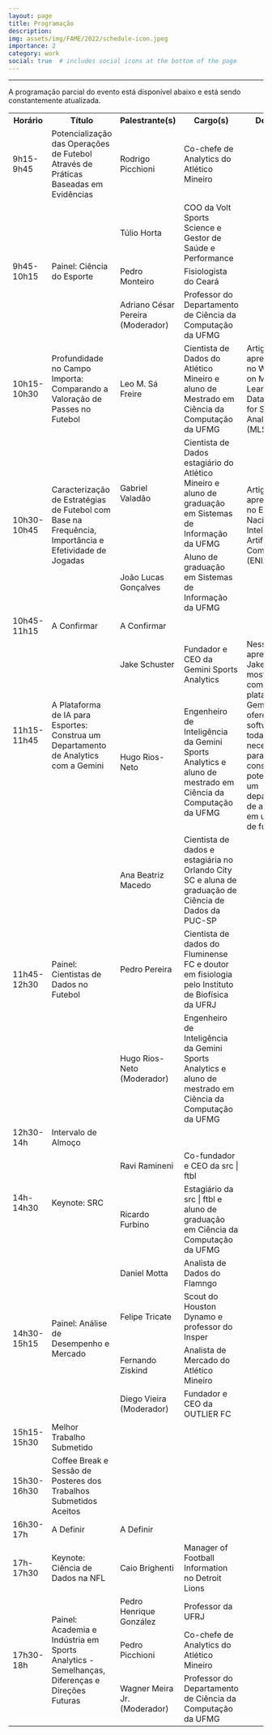 ```yaml
---
layout: page
title: Programação
description: 
img: assets/img/FAME/2022/schedule-icon.jpeg
importance: 2
category: work
social: true  # includes social icons at the bottom of the page
---
```

<hr>
A programação parcial do evento está disponível abaixo e está sendo constantemente atualizada.
<table>
    <tr>
        <th>Horário</th>
        <th>Título</th>
        <th>Palestrante(s)</th>
        <th>Cargo(s)</th>
        <th>Descrição</th>
    </tr>
    <!-- 9h15-9h45 -->
    <tr>
        <td rowspan="1">9h15-9h45</td>
        <td rowspan="1">Potencialização das Operações de Futebol Através de Práticas Baseadas em Evidências</td>
        <td>Rodrigo Picchioni</td>
        <td>Co-chefe de Analytics do Atlético Mineiro</td>
        <td rowspan="1"></td>
    </tr>
    <!-- 9h45-10h15 -->
    <tr>
        <td rowspan="3">9h45-10h15</td>
        <td rowspan="3">Painel: Ciência do Esporte</td>
        <td>Túlio Horta</td>
        <td>COO da Volt Sports Science e Gestor de Saúde e Performance</td>
        <td rowspan="3"></td>
    </tr>
    <tr>
        <td>Pedro Monteiro</td>
        <td>Fisiologista do Ceará</td>
    </tr>
    <tr>
        <td>Adriano César Pereira (Moderador)</td>
        <td>Professor do Departamento de Ciência da Computação da UFMG</td>
    </tr>
    <!-- 10h15-10h30 -->
    <tr>
        <td rowspan="1">10h15-10h30</td>
        <td rowspan="1">Profundidade no Campo Importa: Comparando a Valoração de Passes no Futebol</td>
        <td>Leo M. Sá Freire</td>
        <td>Cientista de Dados do Atlético Mineiro e aluno de Mestrado em Ciência da Computação da UFMG</td>
        <td rowspan="1">Artigo aceito e apresentado no Workshop on Machine Learning and Data Mining for Sports Analytics (MLSA) 2023.</td>
    </tr>
    <tr>
        <td rowspan="2">10h30-10h45</td>
        <td rowspan="2">Caracterização de Estratégias de Futebol com Base na Frequência, Importância e Efetividade de Jogadas</td>
        <td>Gabriel Valadão</td>
        <td>Cientista de Dados estagiário do Atlético Mineiro e aluno de graduação em Sistemas de Informação da UFMG</td>
        <td rowspan="2">Artigo aceito e apresentado no Encontro Nacional de Inteligência Artificial e Computacional (ENIAC) 2023.</td>
    </tr>
    <tr>
        <td>João Lucas Gonçalves</td>
        <td>Aluno de graduação em Sistemas de Informação da UFMG</td>
    </tr>
    <!-- 10h45-11h15 -->
    <tr>
    <td rowspan="1">10h45-11h15</td>
    <td rowspan="1">A Confirmar</td>
    <td>A Confirmar</td>
    <td></td>
    <td> </td>
    </tr>
    <tr>
        <td rowspan="2">11h15-11h45</td>
        <td rowspan="2">A Plataforma de IA para Esportes: Construa um Departamento de Analytics com a Gemini</td>
        <td>Jake Schuster</td>
        <td>Fundador e CEO da Gemini Sports Analytics</td>
        <td rowspan="2">Nessa apresentação, Jake e Hugo mostrarão como a plataforma da Gemini oferece software para todas etapas necessárias para um construir e potencializar um departamento de analytics em um clube de futebol.</td>
    </tr>
    <tr>
        <td>Hugo Rios-Neto</td>
        <td>Engenheiro de Inteligência da Gemini Sports Analytics e aluno de mestrado em Ciência da Computação da UFMG</td>
    </tr>
    <!-- 11h45-12h30 -->
    <tr>
        <td rowspan="3">11h45-12h30</td>
        <td rowspan="3">Painel: Cientistas de Dados no Futebol</td>
        <td>Ana Beatriz Macedo</td>
        <td>Cientista de dados e estagiária no Orlando City SC e aluna de graduação de Ciência de Dados da PUC-SP</td>
        <td rowspan="3"></td>
    </tr>
    <tr>
        <td>Pedro Pereira</td>
        <td>Cientista de dados do Fluminense FC e doutor em fisiologia pelo Instituto de Biofísica da UFRJ</td>
    </tr>
    <tr>
        <td>Hugo Rios-Neto (Moderador)</td>
        <td>Engenheiro de Inteligência da Gemini Sports Analytics e aluno de mestrado em Ciência da Computação da UFMG</td>
    </tr>
    <!-- 12h30-14h -->
    <tr>
        <td rowspan="1">12h30-14h</td>
        <td rowspan="1">Intervalo de Almoço</td>
        <td></td>
        <td></td>
        <td></td>
    </tr>
    <!-- 14h-14h30 -->
    <tr>
        <td rowspan="2">14h-14h30</td>
        <td rowspan="2">Keynote: SRC</td>
        <td>Ravi Ramineni</td>
        <td>Co-fundador e CEO da src | ftbl</td>
        <td rowspan="2"></td>
    </tr>
    <tr>
        <td>Ricardo Furbino</td>
        <td>Estagiário da src | ftbl e aluno de graduação em Ciência da Computação da UFMG</td>
    </tr>
    <!-- 14h30-15h15 -->
    <tr>
        <td rowspan="4">14h30-15h15</td>
        <td rowspan="4">Painel: Análise de Desempenho e Mercado</td>
        <td>Daniel Motta</td>
        <td>Analista de Dados do Flamngo</td>
        <td rowspan="4"></td>
    </tr>
    <tr>
        <td>Felipe Tricate</td>
        <td>Scout do Houston Dynamo e professor do Insper</td>
    </tr>
    <tr>
        <td>Fernando Ziskind</td>
        <td>Analista de Mercado do Atlético Mineiro</td>
    </tr>
    <tr>
        <td>Diego Vieira (Moderador)</td>
        <td>Fundador e CEO da OUTLIER FC</td>
    <tr>
    <td rowspan="1">15h15-15h30</td>
    <td rowspan="1">Melhor Trabalho Submetido</td>
    <td></td>
    <td></td>
    <td></td>
    </tr>
 <!-- 15h30-16h30 -->
    <tr>
        <td rowspan="1">15h30-16h30</td>
        <td rowspan="1">Coffee Break e Sessão de Posteres dos Trabalhos Submetidos Aceitos</td>
        <td></td>
        <td></td>
        <td></td>
    </tr>
    <!-- 16h30-17h -->
    <tr>
        <td rowspan="1">16h30-17h</td>
        <td rowspan="1">A Definir</td>
        <td>A Definir</td>
        <td></td>
        <td></td>
    </tr>
    <!-- 17h-17h30 -->
    <tr>
        <td rowspan="1">17h-17h30</td>
        <td rowspan="1">Keynote: Ciência de Dados na NFL</td>
        <td>Caio Brighenti</td>
        <td>Manager of Football Information no Detroit Lions</td>
        <td></td>
    </tr>
    <!-- 17h30-18h -->
    <tr>
        <td rowspan="3">17h30-18h</td>
        <td rowspan="3">Painel: Academia e Indústria em Sports Analytics - Semelhanças, Diferenças e Direções Futuras</td>
        <td>Pedro Henrique González</td>
        <td>Professor da UFRJ</td>
        <td rowspan="3"></td>
    </tr>
    <tr>
        <td>Pedro Picchioni</td>
        <td>Co-chefe de Analytics do Atlético Mineiro</td>
    </tr>
    <tr>
        <td>Wagner Meira Jr. (Moderador)</td>
        <td>Professor do Departamento de Ciência da Computação da UFMG</td>
    </tr>

</table>

